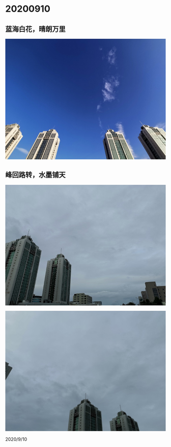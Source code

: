 # 20200910

## 蓝海白花，晴朗万里

![](../../../assets/001/IMG_20200910_070412.jpg)

## 峰回路转，水墨铺天

![](../../../assets/001/IMG_20200910_164814.jpg)

![](../../../assets/001/IMG_20200910_164822.jpg)

2020/9/10